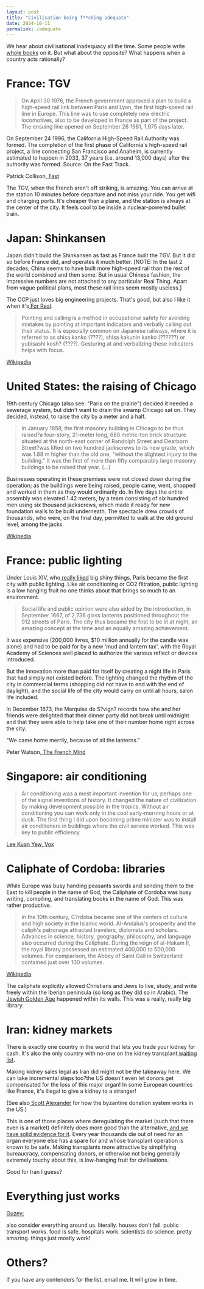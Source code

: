 ```yaml
---
layout: post
title: "Civilisation being f**cking adequate"
date: 2024-10-11
permalink: /adequate
---
```


We hear about civilisational inadequacy all the time. Some people write[ whole books](https://www.equilibriabook.com) on it. But what about the opposite? What happens when a country acts rationally?

# France: TGV

> On April 30 1976, the French government approved a plan to build a high-speed rail link between Paris and Lyon, the first high-speed rail line in Europe. This line was to use completely new electric locomotives, also to be developed in France as part of the project. The ensuing line opened on September 26 1981, 1,975 days later.

On September 24 1996, the California High-Speed Rail Authority was formed. The completion of the first phase of California's high-speed rail project, a line connecting San Francisco and Anaheim, is currently estimated to happen in 2033, 37 years (i.e. around 13,000 days) after the authority was formed. Source: On the Fast Track.

Patrick Collison,[ Fast](https://www.patrickcollison.com/fast)

The TGV, when the French aren't off striking, is amazing. You can arrive at the station 10 minutes before departure and not miss your ride. You get wifi and charging ports. It's cheaper than a plane, and the station is always at the center of the city. It feels cool to be inside a nuclear-powered bullet train.

# Japan: Shinkansen

Japan didn't build the Shinkansen as fast as France built the TGV. But it did so before France did, and operates it much better. [NOTE: In the last 2 decades, China seems to have built more high-speed rail than the rest of the world combined and then some. But in usual Chinese fashion, the impressive numbers are not attached to any particular Real Thing. Apart from vague political plans, most these rail lines seem mostly useless.]

The CCP just loves big engineering projects. That's good, but also I like it when it's[ For Real](https://www.croissanthology.com/reality).

> Pointing and calling is a method in occupational safety for avoiding mistakes by pointing at important indicators and verbally calling out their status. It is especially common on Japanese railways, where it is referred to as shisa kanko (????), shisa kakunin kanko (??????) or yubisashi kosh? (????). Gesturing at and verbalizing these indicators helps with focus.

[Wikipedia](https://en.wikipedia.org/wiki/Pointing_and_calling)

# United States: the raising of Chicago

19th century Chicago (also see: "Paris on the prairie") decided it needed a sewerage system, but didn't want to drain the swamp Chicago sat on. They decided, instead, to raise the city by a meter and a half.

> In January 1858, the first masonry building in Chicago to be thus raised?a four-story, 21-meter long, 680 metric-ton brick structure situated at the north-east corner of Randolph Street and Dearborn Street?was lifted on two hundred jackscrews to its new grade, which was 1.88 m higher than the old one, "without the slightest injury to the building." It was the first of more than fifty comparably large masonry buildings to be raised that year. (...)

Businesses operating in these premises were not closed down during the operation; as the buildings were being raised, people came, went, shopped and worked in them as they would ordinarily do. In five days the entire assembly was elevated 1.42 meters, by a team consisting of six hundred men using six thousand jackscrews, which made it ready for new foundation walls to be built underneath. The spectacle drew crowds of thousands, who were, on the final day, permitted to walk at the old ground level, among the jacks.

[Wikipedia](https://en.wikipedia.org/wiki/Raising_of_Chicago)

# France: public lighting

Under Louis XIV, who[ really](https://en.wikipedia.org/wiki/Hall_of_Mirrors)[ liked](https://en.wikipedia.org/wiki/Acad%C3%A9mie_royale_de_peinture_et_de_sculpture) big shiny things, Paris became the first city with public lighting. Like air conditioning or CO2 filtration, public lighting is a low hanging fruit no one thinks about that brings so much to an environment.

> Social life and public opinion were also aided by the introduction, in September 1667, of 2,736 glass lanterns positioned throughout the 912 streets of Paris. The city thus became the first to be lit at night, an amazing concept at the time and an equally amazing achievement.

It was expensive (200,000 livres, $10 million annually for the candle wax alone) and had to be paid for by a new 'mud and lantern tax', with the Royal Academy of Sciences well placed to authorize the various reflect or devices introduced.

But the innovation more than paid for itself by creating a night life in Paris that had simply not existed before. The lighting changed the rhythm of the city in commercial terms (shopping did not have to end with the end of daylight), and the social life of the city would carry on until all hours, salon life included.

In December 1673, the Marquise de S?vign? records how she and her friends were delighted that their dinner party did not break until midnight and that they were able to help take one of their number home right across the city.

"We came home merrily, because of all the lanterns."

Peter Watson,[ The French Mind](https://www.amazon.fr/French-Mind-Romance-Revolution-Renewal/dp/1471128970)

# Singapore: air conditioning

> Air conditioning was a most important invention for us, perhaps one of the signal inventions of history. It changed the nature of civilization by making development possible in the tropics. Without air conditioning you can work only in the cool early-morning hours or at dusk. The first thing I did upon becoming prime minister was to install air conditioners in buildings where the civil service worked. This was key to public efficiency

[Lee Kuan Yew](https://en.wikipedia.org/wiki/Lee_Kuan_Yew),[ Vox](https://www.vox.com/2015/3/23/8278085/singapore-lee-kuan-yew-air-conditioning)

# Caliphate of Cordoba: libraries

While Europe was busy handing peasants swords and sending them to the East to kill people in the name of God, the Caliphate of Cordoba was busy writing, compiling, and translating books in the name of God. This was rather productive.

> In the 10th century, C?rdoba became one of the centers of culture and high society in the Islamic world. Al-Andalus's prosperity and the caliph's patronage attracted travelers, diplomats and scholars. Advances in science, history, geography, philosophy, and language also occurred during the Caliphate. During the reign of al-Hakam II, the royal library possessed an estimated 400,000 to 500,000 volumes. For comparison, the Abbey of Saint Gall in Switzerland contained just over 100 volumes.

[Wikipedia](https://en.wikipedia.org/wiki/Umayyad_state_of_C%C3%B3rdoba)

The caliphate explicitly allowed Christians and Jews to live, study, and write freely within the Iberian peninsula (so long as they did so in Arabic). The[ Jewish Golden Age](https://en.wikipedia.org/wiki/Golden_age_of_Jewish_culture_in_Spain) happened within its walls. This was a really, really big library.

# Iran: kidney markets

There is exactly one country in the world that lets you trade your kidney for cash. It's also the only country with no-one on the kidney transplant[ waiting list](https://en.wikipedia.org/wiki/Kidney_trade_in_Iran).

Making kidney sales legal as Iran did might not be the takeaway here. We can take incremental steps too?the US doesn't even let donors get compensated for the loss of this major organ! In some European countries like France, it's illegal to give a kidney to a stranger!

(See also[ Scott Alexander](https://www.astralcodexten.com/p/my-left-kidney) for how the byzantine donation system works in the US.)

This is one of those places where deregulating the market (such that there even is a market) definitely does more good than the alternative,[ and we have solid evidence for it](https://marginalrevolution.com/marginalrevolution/2024/10/iranian-kidney-donors.html?utm_source=rss&utm_medium=rss&utm_campaign=iranian-kidney-donors). Every year thousands die out of need for an organ everyone else has a spare for and whose transplant operation is known to be safe. Making transplants more attractive by simplifying bureaucracy, compensating donors, or otherwise not being generally extremely touchy about this, is low-hanging fruit for civilisations.

Good for Iran I guess?

# Everything just works

[Guzey:](https://x.com/alexeyguzey/status/1845179142314263002)

also consider everything around us. literally. houses don't fall. public transport works. food is safe. hospitals work. scientists do science. pretty amazing. things just mostly work!

# Others?

If you have any contenders for the list, email me. It will grow in time.